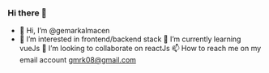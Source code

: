 ### Hi there 👋

- 👋 Hi, I’m @gemarkalmacen
- 👀 I’m interested in frontend/backend stack
🌱 I’m currently learning vueJs
💞️ I’m looking to collaborate on reactJs
📫 How to reach me on my email account gmrk08@gmail.com

<!--
**gemarkalmacen/gemarkalmacen** is a ✨ _special_ ✨ repository because its `README.md` (this file) appears on your GitHub profile.

Here are some ideas to get you started:

- 🔭 I’m currently working on ...
- 🌱 I’m currently learning ...
- 👯 I’m looking to collaborate on ...
- 🤔 I’m looking for help with ...
- 💬 Ask me about ...
- 📫 How to reach me: ...
- 😄 Pronouns: ...
- ⚡ Fun fact: ...
-->
